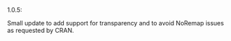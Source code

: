 1.0.5:  

Small update to add support for transparency and to avoid NoRemap issues
as requested by CRAN.
